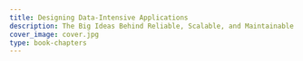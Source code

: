 ```yaml
---
title: Designing Data-Intensive Applications
description: The Big Ideas Behind Reliable, Scalable, and Maintainable Systems
cover_image: cover.jpg
type: book-chapters
---
```

